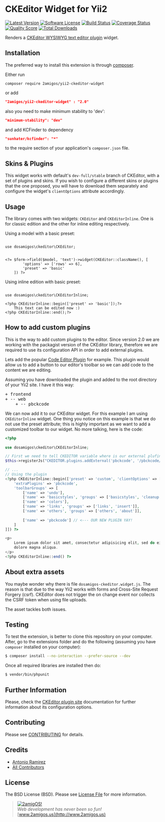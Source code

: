 CKEditor Widget for Yii2
========================

[![Latest Version](https://img.shields.io/github/tag/2amigos/yii2-ckeditor-widget.svg?style=flat-square&label=release)](https://github.com/2amigos/yii2-ckeditor-widget/tags)
[![Software License](https://img.shields.io/badge/license-BSD-brightgreen.svg?style=flat-square)](LICENSE.md)
[![Build Status](https://img.shields.io/travis/2amigos/yii2-ckeditor-widget/master.svg?style=flat-square)](https://travis-ci.org/2amigos/yii2-ckeditor-widget)
[![Coverage Status](https://img.shields.io/scrutinizer/coverage/g/2amigos/yii2-ckeditor-widget.svg?style=flat-square)](https://scrutinizer-ci.com/g/2amigos/yii2-ckeditor-widget/code-structure)
[![Quality Score](https://img.shields.io/scrutinizer/g/2amigos/yii2-ckeditor-widget.svg?style=flat-square)](https://scrutinizer-ci.com/g/2amigos/yii2-ckeditor-widget)
[![Total Downloads](https://img.shields.io/packagist/dt/2amigos/yii2-ckeditor-widget.svg?style=flat-square)](https://packagist.org/packages/2amigos/yii2-ckeditor-widget)

Renders a [CKEditor WYSIWYG text editor plugin](http://www.ckeditor.com) widget.

Installation
------------
The preferred way to install this extension is through [composer](http://getcomposer.org/download/).

Either run

```
composer require 2amigos/yii2-ckeditor-widget
```
or add

```json
"2amigos/yii2-ckeditor-widget" : "2.0"
```

also you need to make minimum stability to 'dev':

```json
"minimum-stability": "dev"
```

and add KCFinder to dependency 

```json
"sunhater/kcfinder": "*"
```

to the require section of your application's `composer.json` file.

Skins & Plugins
---------------

This widget works with default's `dev-full/stable` branch of CKEditor, with a set of plugins and skins. If you wish to
configure a different skins or plugins that the one proposed, you will have to download them separately and configure
the widget's `clientOptions` attribute accordingly.


Usage
-----
The library comes with two widgets: `CKEditor` and `CKEditorInline`. One is for classic edition and the other for inline
editing respectively.

Using a model with a basic preset:

```

use dosamigos\ckeditor\CKEditor;


<?= $form->field($model, 'text')->widget(CKEditor::className(), [
        'options' => ['rows' => 6],
        'preset' => 'basic'
    ]) ?>
```
Using inline edition with basic preset:

```

use dosamigos\ckeditor\CKEditorInline;

<?php CKEditorInline::begin(['preset' => 'basic']);?>
    This text can be edited now :)
<?php CKEditorInline::end();?>
```

How to add custom plugins
-------------------------
This is the way to add custom plugins to the editor. Since version 2.0 we are working with the packagist version of the 
CKEditor library, therefore we are required to use its configuration API in order to add external plugins. 

Lets add the popular [Code Editor Plugin](http://ckeditor.com/addon/pbckcode) for example. This plugin would allow us to 
add a button to our editor's toolbar so we can add code to the content we are editing. 

Assuming you have downloaded the plugin and added to the root directory of your Yii2 site. I have it this way: 

<pre>
+ frontend 
+ -- web 
    + -- pbckcode 
</pre>

We can now add it to our CKEditor widget. For this example I am using `CKEditorInline` widget. One thing you notice on 
this example is that we do not use the preset attribute; this is highly important as we want to add a customized toolbar to our 
widget. No more talking, here is the code:
 
```php 
<?php
 
use dosamigos\ckeditor\CKEditorInline;

// First we need to tell CKEDITOR variable where is our external plufin 
$this->registerJs("CKEDITOR.plugins.addExternal('pbckcode', '/pbckcode/plugin.js', '');");

// ... 
// Using the plugin
<?php CKEditorInline::begin(['preset' => 'custom', 'clientOptions' => [
    'extraPlugins' => 'pbckcode',
    'toolbarGroups' => [
        ['name' => 'undo'],
        ['name' => 'basicstyles', 'groups' => ['basicstyles', 'cleanup']],
        ['name' => 'colors'],
        ['name' => 'links', 'groups' => ['links', 'insert']],
        ['name' => 'others', 'groups' => ['others', 'about']],
        
        ['name' => 'pbckcode'] // <--- OUR NEW PLUGIN YAY!
    ]
]]) ?>

<p>
    Lorem ipsum dolor sit amet, consectetur adipisicing elit, sed do eiusmod tempor incididunt ut labore et
    dolore magna aliqua. 
</p>
<?php CKEditorInline::end() ?>
```

About extra assets 
------------------
You maybe wonder why there is file `dosamigos-ckeditor.widget.js`. The reason is that due to the way Yii2 works with 
forms and Cross-Site Request Forgery (csrf). CKEditor does not trigger the on change event nor collects the CSRF token 
when using file uploads. 

The asset tackles both issues. 

Testing
-------

To test the extension, is better to clone this repository on your computer. After, go to the extensions folder and do
the following (assuming you have `composer` installed on your computer): 

```bash 
$ composer install --no-interaction --prefer-source --dev
```
Once all required libraries are installed then do: 

```bash 
$ vendor/bin/phpunit
```

Further Information
-------------------
Please, check the [CKEditor plugin site](http://www.ckeditor.com) documentation for further information about its configuration options.

Contributing
------------

Please see [CONTRIBUTING](CONTRIBUTING.md) for details.

Credits
-------

- [Antonio Ramirez](https://github.com/tonydspaniard)
- [All Contributors](../../contributors)

License
-------

The BSD License (BSD). Please see [License File](LICENSE.md) for more information.


> [![2amigOS!](http://www.gravatar.com/avatar/55363394d72945ff7ed312556ec041e0.png)](http://www.2amigos.us)  
<i>Web development has never been so fun!</i>  
[www.2amigos.us](http://www.2amigos.us)
